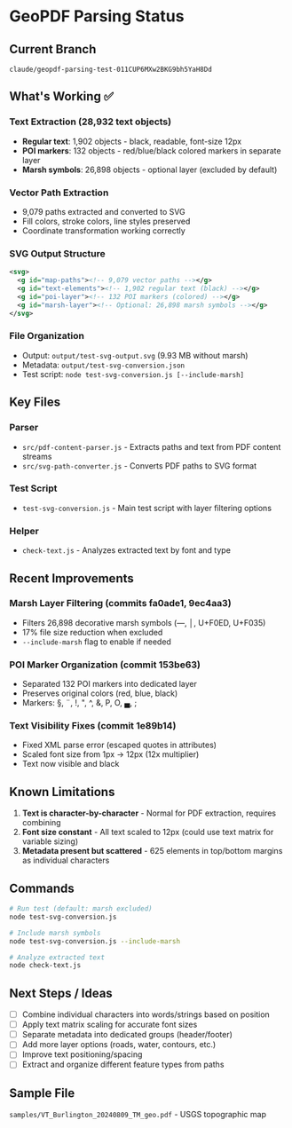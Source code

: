 # GeoPDF Parsing Status

## Current Branch
`claude/geopdf-parsing-test-011CUP6MXw2BKG9bh5YaH8Dd`

## What's Working ✅

### Text Extraction (28,932 text objects)
- **Regular text**: 1,902 objects - black, readable, font-size 12px
- **POI markers**: 132 objects - red/blue/black colored markers in separate layer
- **Marsh symbols**: 26,898 objects - optional layer (excluded by default)

### Vector Path Extraction
- 9,079 paths extracted and converted to SVG
- Fill colors, stroke colors, line styles preserved
- Coordinate transformation working correctly

### SVG Output Structure
```xml
<svg>
  <g id="map-paths"><!-- 9,079 vector paths --></g>
  <g id="text-elements"><!-- 1,902 regular text (black) --></g>
  <g id="poi-layer"><!-- 132 POI markers (colored) --></g>
  <g id="marsh-layer"><!-- Optional: 26,898 marsh symbols --></g>
</svg>
```

### File Organization
- Output: `output/test-svg-output.svg` (9.93 MB without marsh)
- Metadata: `output/test-svg-conversion.json`
- Test script: `node test-svg-conversion.js [--include-marsh]`

## Key Files

### Parser
- `src/pdf-content-parser.js` - Extracts paths and text from PDF content streams
- `src/svg-path-converter.js` - Converts PDF paths to SVG format

### Test Script
- `test-svg-conversion.js` - Main test script with layer filtering options

### Helper
- `check-text.js` - Analyzes extracted text by font and type

## Recent Improvements

### Marsh Layer Filtering (commits fa0ade1, 9ec4aa3)
- Filters 26,898 decorative marsh symbols (―, │, U+F0ED, U+F035)
- 17% file size reduction when excluded
- `--include-marsh` flag to enable if needed

### POI Marker Organization (commit 153be63)
- Separated 132 POI markers into dedicated layer
- Preserves original colors (red, blue, black)
- Markers: §, ¨, !, ", ^, &, P, O, ▄, ;

### Text Visibility Fixes (commit 1e89b14)
- Fixed XML parse error (escaped quotes in attributes)
- Scaled font size from 1px → 12px (12x multiplier)
- Text now visible and black

## Known Limitations

1. **Text is character-by-character** - Normal for PDF extraction, requires combining
2. **Font size constant** - All text scaled to 12px (could use text matrix for variable sizing)
3. **Metadata present but scattered** - 625 elements in top/bottom margins as individual characters

## Commands

```bash
# Run test (default: marsh excluded)
node test-svg-conversion.js

# Include marsh symbols
node test-svg-conversion.js --include-marsh

# Analyze extracted text
node check-text.js
```

## Next Steps / Ideas

- [ ] Combine individual characters into words/strings based on position
- [ ] Apply text matrix scaling for accurate font sizes
- [ ] Separate metadata into dedicated groups (header/footer)
- [ ] Add more layer options (roads, water, contours, etc.)
- [ ] Improve text positioning/spacing
- [ ] Extract and organize different feature types from paths

## Sample File
`samples/VT_Burlington_20240809_TM_geo.pdf` - USGS topographic map
